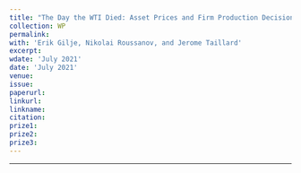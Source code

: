 ```yaml
---
title: "The Day the WTI Died: Asset Prices and Firm Production Decisions"
collection: WP
permalink: 
with: 'Erik Gilje, Nikolai Roussanov, and Jerome Taillard'
excerpt: 
wdate: 'July 2021'
date: 'July 2021'
venue: 
issue:
paperurl: 
linkurl:
linkname:
citation: 
prize1: 
prize2: 
prize3: 
---
```


---
